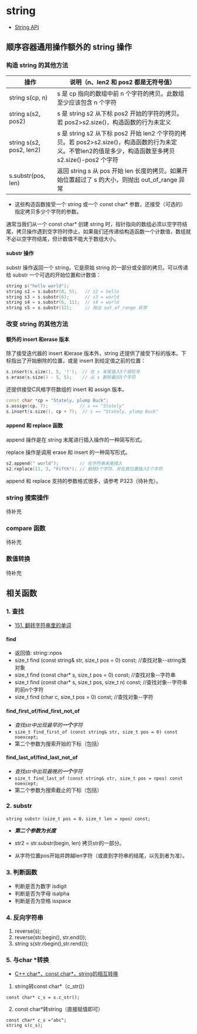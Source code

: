 # string

* [String API](http://www.cplusplus.com/reference/string/string/)



## 顺序容器通用操作额外的 string 操作

### 构造 string 的其他方法

| 操作                     | 说明（n、len2 和 pos2 都是无符号值）                         |
| ------------------------ | ------------------------------------------------------------ |
| string s(cp, n)          | s 是 cp 指向的数组中前 n 个字符的拷贝。此数组至少应该包含 n 个字符 |
| string s(s2, pos2)       | s 是 string s2 从下标 pos2 开始的字符的拷贝。若 pos2>s2.size()，构造函数的行为未定义 |
| string s(s2, pos2, len2) | s 是 string s2 从下标 pos2 开始 len2 个字符的拷贝。若 pos2>s2.size()，构造函数的行为未定义。不管len2的值是多少，构造函数至多拷贝 s2.size()-pos2 个字符 |
| s.substr(pos, len)       | 返回 string s 从 pos 开始 len 长度的拷贝。如果开始位置超过了 s 的大小，则抛出 out_of_range 异常 |

* 这些构造函数接受一个 string 或一个 const char* 参数，还接受（可选的）指定拷贝多少个字符的参数。

通常当我们从一个 const char* 创建 string 时，指针指向的数组必须以空字符结尾，拷贝操作遇到空字符时停止。如果我们还传递给构造函数一个计数值，数组就不必以空字符结尾，但计数值不能大于数组大小。

#### substr 操作

substr 操作返回一个 string，它是原始 string 的一部分或全部的拷贝。可以传递给 substr 一个可选的开始位置和计数值：

```c++
string s("hello world");
string s2 = s.substr(0, 5);   // s2 = hello
string s3 = s.substr(6);      // s3 = world
string s4 = s.substr(6, 11);  // s4 = world
string s5 = s.substr(12);     // 抛出 out_of_range 异常
```

### 改变 string 的其他方法

#### 额外的 insert 和erase 版本

除了接受迭代器的 insert 和erase 版本外，string 还提供了接受下标的版本。下标指出了开始删除的位置，或是 insert 到给定值之前的位置：

```c++
s.insert(s.size(), 5, '!');  // 在 s 末尾插入5个感叹号
s.erase(s.size() - 5, 5);    // 从 s 删除最后5个字符
```

还提供接受C风格字符数组的 insert 和 assign 版本。

```c++
const char *cp = "Stately, plump Buck";
s.assign(cp, 7);            // s == "Stately"
s.insert(s.size(), cp + 7);  // s == "Stately, plump Buck"
```

#### append 和 replace 函数

append 操作是在 string 末尾进行插入操作的一种简写形式。

replace 操作是调用 erase 和 insert 的一种简写形式。

```c++
s2.append(" world");        // 在字符串末尾插入
s2.replace(11, 3, "Fifth"); // 删除3个字符，并在其位置插入5个字符
```

append 和 replace 支持的参数格式很多，请参考 P323（待补充）。

### string 搜索操作

待补充

### compare 函数

待补充

### 数值转换

待补充



## 相关函数

### 1. 查找

* [151. 翻转字符串里的单词](https://leetcode-cn.com/problems/reverse-words-in-a-string/submissions/)

#### find

* 返回值: string::npos
* size_t find (const string& str, size_t pos = 0) const;  //查找对象--string类对象
* size_t find (const char* s, size_t pos = 0) const; //查找对象--字符串
* size_t find (const char* s, size_t pos, size_t n) const;  //查找对象--字符串的前n个字符
* size_t find (char c, size_t pos = 0) const;  //查找对象--字符

#### find_first_of/find_first_not_of

* *查找str中出现最早的**一个**字符*
* `size_t find_first_of (const string& str, size_t pos = 0) const noexcept;`
* 第二个参数为搜索开始的下标（包括）

#### find_last_of/find_last_not_of

* *查找str中出现最晚的**一个**字符*
* `size_t find_last_of (const string& str, size_t pos = npos) const noexcept;`
* 第二个参数为搜索截止的下标（包括）

### 2. substr

```
string substr（size_t pos = 0，size_t len = npos）const;
```

* ***第二个参数为长度***

* str2 = str.substr(begin, len) 拷贝str的一部分。
* 从字符位置pos开始并跨越len字符（或直到字符串的结尾，以先到者为准）。

### 3. 判断函数

* 判断是否为数字 isdigit
* 判断是否为字母 isalpha
* 判断是否为空格 isspace

### 4. 反向字符串

1. reverse(s);
2. reverse(str.begin(), str.end());
3. string s(str.rbegin(),str.rend());

### 5. 与char \*转换

* [C++ char*，const char*，string的相互转换](https://www.cnblogs.com/wuyepeng/p/9729943.html)

1. string转const char*（c_str()）
```
const char* c_s = s.c_str();
```

2. const char*转string（直接赋值即可）
```
const char* c_s ="abc";
string s(c_s);
```


